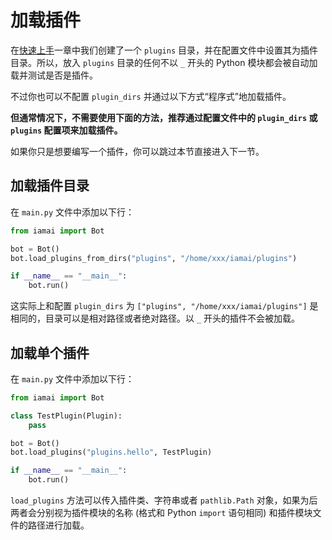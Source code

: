# 加载插件

在[快速上手](/guide/quick-start.md)一章中我们创建了一个 `plugins` 目录，并在配置文件中设置其为插件目录。所以，放入 `plugins` 目录的任何不以 `_` 开头的 Python 模块都会被自动加载并测试是否是插件。

不过你也可以不配置 `plugin_dirs` 并通过以下方式“程序式”地加载插件。

**但通常情况下，不需要使用下面的方法，推荐通过配置文件中的 `plugin_dirs` 或 `plugins` 配置项来加载插件。**

如果你只是想要编写一个插件，你可以跳过本节直接进入下一节。

## 加载插件目录

在 `main.py` 文件中添加以下行：

```python {4}
from iamai import Bot

bot = Bot()
bot.load_plugins_from_dirs("plugins", "/home/xxx/iamai/plugins")

if __name__ == "__main__":
    bot.run()

```

这实际上和配置 `plugin_dirs` 为 `["plugins", "/home/xxx/iamai/plugins"]` 是相同的，目录可以是相对路径或者绝对路径。以 `_` 开头的插件不会被加载。

## 加载单个插件

在 `main.py` 文件中添加以下行：

```python {7}
from iamai import Bot

class TestPlugin(Plugin):
    pass

bot = Bot()
bot.load_plugins("plugins.hello", TestPlugin)

if __name__ == "__main__":
    bot.run()

```

`load_plugins` 方法可以传入插件类、字符串或者 `pathlib.Path` 对象，如果为后两者会分别视为插件模块的名称 (格式和 Python `import` 语句相同) 和插件模块文件的路径进行加载。

